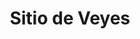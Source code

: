 ﻿---
title: "Sitio de Veyes"
permalink: periodes_81.html
layout: periode
dataInici: -396
sidebar: periodes
pares:
  - id: 43
    title: "Conquista de Italia"
    dataInici: "(-396)"
    dataFi: "(-264)"

fills:
jocsPrincipals:
jocsEscenaris:
jocsEpoca:
jocsEpocaEscenaris:
---
